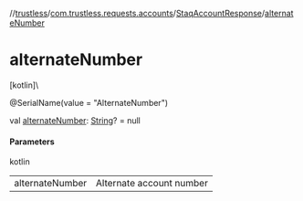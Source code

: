//[trustless](../../../index.md)/[com.trustless.requests.accounts](../index.md)/[StaqAccountResponse](index.md)/[alternateNumber](alternate-number.md)

# alternateNumber

[kotlin]\

@SerialName(value = &quot;AlternateNumber&quot;)

val [alternateNumber](alternate-number.md): [String](https://kotlinlang.org/api/latest/jvm/stdlib/kotlin/-string/index.html)? = null

#### Parameters

kotlin

| | |
|---|---|
| alternateNumber | Alternate account number |
